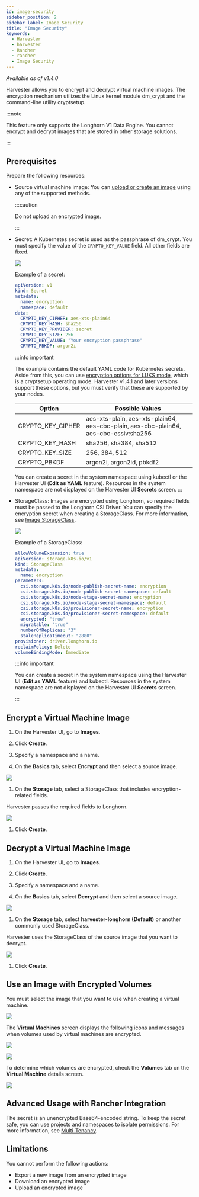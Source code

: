 ```yaml
---
id: image-security
sidebar_position: 2
sidebar_label: Image Security
title: "Image Security"
keywords:
  - Harvester
  - harvester
  - Rancher
  - rancher
  - Image Security
---
```


<head>
  <link rel="canonical" href="https://docs.harvesterhci.io/v1.4/image/image-security"/>
</head>

_Available as of v1.4.0_

Harvester allows you to encrypt and decrypt virtual machine images. The encryption mechanism utilizes the Linux kernel module dm_crypt and the command-line utility cryptsetup.

:::note

This feature only supports the Longhorn V1 Data Engine. You cannot encrypt and decrypt images that are stored in other storage solutions.

:::

## Prerequisites

Prepare the following resources:

- Source virtual machine image: You can [upload or create an image](./upload-image) using any of the supported methods.

  :::caution

  Do not upload an encrypted image.

  :::

- Secret: A Kubernetes secret is used as the passphrase of dm_crypt. You must specify the value of the `CRYPTO_KEY_VALUE` field. All other fields are fixed.

  ![](/img/v1.4/image/create-encryption-used-secret.png)

  Example of a secret:

  ```yaml
  apiVersion: v1
  kind: Secret
  metadata:
    name: encryption
    namespace: default
  data:
    CRYPTO_KEY_CIPHER: aes-xts-plain64
    CRYPTO_KEY_HASH: sha256
    CRYPTO_KEY_PROVIDER: secret
    CRYPTO_KEY_SIZE: 256
    CRYPTO_KEY_VALUE: "Your encryption passphrase"
    CRYPTO_PBKDF: argon2i
  ```

  :::info important

  The example contains the default YAML code for Kubernetes secrets. Aside from this, you can use [encryption options for LUKS mode](https://wiki.archlinux.org/title/Dm-crypt/Device_encryption#Encryption_options_for_LUKS_mode), which is a cryptsetup operating mode. Harvester v1.4.1 and later versions support these options, but you must verify that these are supported by your nodes.

  | Option | Possible Values |
  | --- | --- |
  | CRYPTO_KEY_CIPHER | aes-xts-plain, aes-xts-plain64, aes-cbc-plain, aes-cbc-plain64, aes-cbc-essiv:sha256 |
  | CRYPTO_KEY_HASH | sha256, sha384, sha512 |
  | CRYPTO_KEY_SIZE | 256, 384, 512 |
  | CRYPTO_PBKDF | argon2i, argon2id, pbkdf2 |

  You can create a secret in the system namespace using kubectl or the Harvester UI (**Edit as YAML** feature). Resources in the system namespace are not displayed on the Harvester UI **Secrets** screen.
  :::

- StorageClass: Images are encrypted using Longhorn, so required fields must be passed to the Longhorn CSI Driver. You can specify the encryption secret when creating a StorageClass. For more information, see [Image StorageClass](./upload-image#image-storageclass). 

  ![](/img/v1.4/image/create-storage-class.png)

  Example of a StorageClass:

  ```yaml
  allowVolumeExpansion: true
  apiVersion: storage.k8s.io/v1
  kind: StorageClass
  metadata:
    name: encryption
  parameters:
    csi.storage.k8s.io/node-publish-secret-name: encryption
    csi.storage.k8s.io/node-publish-secret-namespace: default
    csi.storage.k8s.io/node-stage-secret-name: encryption
    csi.storage.k8s.io/node-stage-secret-namespace: default
    csi.storage.k8s.io/provisioner-secret-name: encryption
    csi.storage.k8s.io/provisioner-secret-namespace: default
    encrypted: "true"
    migratable: "true"
    numberOfReplicas: "3"
    staleReplicaTimeout: "2880"
  provisioner: driver.longhorn.io
  reclaimPolicy: Delete
  volumeBindingMode: Immediate
  ```

  :::info important

  You can create a secret in the system namespace using the Harvester UI (**Edit as YAML** feature) and kubectl. Resources in the system namespace are not displayed on the Harvester UI **Secrets** screen.

  :::

## Encrypt a Virtual Machine Image

1. On the Harvester UI, go to **Images**.

1. Click **Create**.

1. Specify a namespace and a name.

1. On the **Basics** tab, select **Encrypt** and then select a source image.

  ![](/img/v1.4/image/create-encrypted-image.png)

1. On the **Storage** tab, select a StorageClass that includes encryption-related fields. 

  Harvester passes the required fields to Longhorn.

  ![](/img/v1.4/image/select-encryption-storage-class.png)

1. Click **Create**.

## Decrypt a Virtual Machine Image

1. On the Harvester UI, go to **Images**.

1. Click **Create**.

1. Specify a namespace and a name.

1. On the **Basics** tab, select **Decrypt** and then select a source image.

  ![](/img/v1.4/image/create-decrypted-image.png)

1. On the **Storage** tab, select **harvester-longhorn (Default)** or another commonly used StorageClass.

  Harvester uses the StorageClass of the source image that you want to decrypt.

  ![](/img/v1.4/image/select-normal-storage-class.png)

1. Click **Create**.

## Use an Image with Encrypted Volumes

You must select the image that you want to use when creating a virtual machine.

![](/img/v1.4/image/create.png)

The **Virtual Machines** screen displays the following icons and messages when volumes used by virtual machines are encrypted.

![](/img/v1.4/image/case1.png)

![](/img/v1.4/image/case2.png)

To determine which volumes are encrypted, check the **Volumes** tab on the **Virtual Machine** details screen.

![](/img/v1.4/image/volume-detail.png)

## Advanced Usage with Rancher Integration

The secret is an unencrypted Base64-encoded string. To keep the secret safe, you can use projects and namespaces to isolate permissions. For more information, see [Multi-Tenancy](../rancher/virtualization-management#multi-tenancy).

## Limitations

You cannot perform the following actions:

- Export a new image from an encrypted image
- Download an encrypted image
- Upload an encrypted image